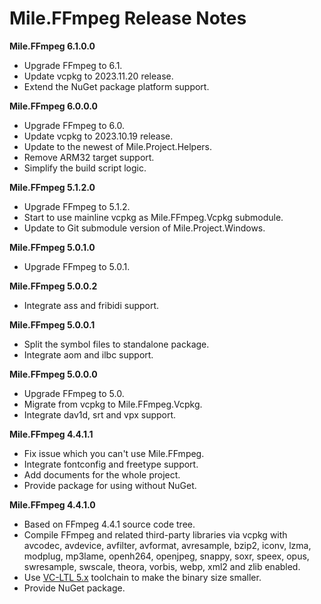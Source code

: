 ﻿# Mile.FFmpeg Release Notes

**Mile.FFmpeg 6.1.0.0**

- Upgrade FFmpeg to 6.1.
- Update vcpkg to 2023.11.20 release.
- Extend the NuGet package platform support.

**Mile.FFmpeg 6.0.0.0**

- Upgrade FFmpeg to 6.0.
- Update vcpkg to 2023.10.19 release.
- Update to the newest of Mile.Project.Helpers.
- Remove ARM32 target support.
- Simplify the build script logic.

**Mile.FFmpeg 5.1.2.0**

- Upgrade FFmpeg to 5.1.2.
- Start to use mainline vcpkg as Mile.FFmpeg.Vcpkg submodule.
- Update to Git submodule version of Mile.Project.Windows.

**Mile.FFmpeg 5.0.1.0**

- Upgrade FFmpeg to 5.0.1.

**Mile.FFmpeg 5.0.0.2**

- Integrate ass and fribidi support.

**Mile.FFmpeg 5.0.0.1**

- Split the symbol files to standalone package.
- Integrate aom and ilbc support.

**Mile.FFmpeg 5.0.0.0**

- Upgrade FFmpeg to 5.0.
- Migrate from vcpkg to Mile.FFmpeg.Vcpkg.
- Integrate dav1d, srt and vpx support.

**Mile.FFmpeg 4.4.1.1**

- Fix issue which you can't use Mile.FFmpeg.
- Integrate fontconfig and freetype support.
- Add documents for the whole project.
- Provide package for using without NuGet.

**Mile.FFmpeg 4.4.1.0**

- Based on FFmpeg 4.4.1 source code tree.
- Compile FFmpeg and related third-party libraries via vcpkg with avcodec, 
  avdevice, avfilter, avformat, avresample, bzip2, iconv, lzma, modplug, 
  mp3lame, openh264, openjpeg, snappy, soxr, speex, opus, swresample, swscale,
  theora, vorbis, webp, xml2 and zlib enabled.
- Use [VC-LTL 5.x](https://github.com/Chuyu-Team/VC-LTL5) toolchain to make the
  binary size smaller.
- Provide NuGet package.
